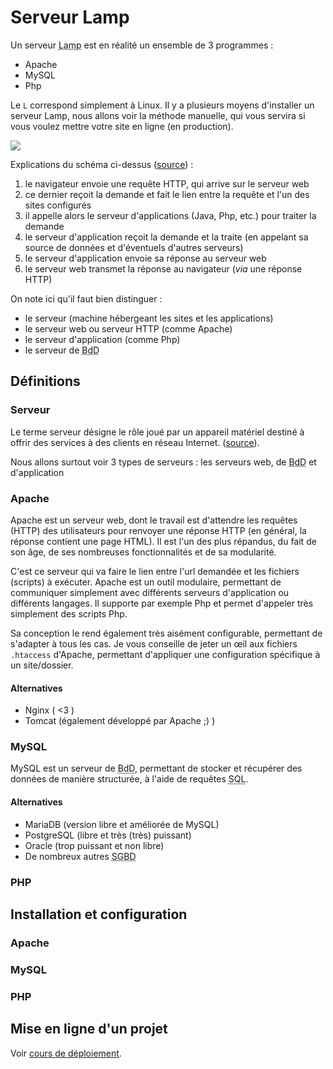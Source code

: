 # Serveur Lamp

Un serveur <abbr title="Linux Apache MySQL Php">Lamp</abbr> est en réalité un ensemble de 3 programmes :

- Apache
- MySQL
- Php

Le `L` correspond simplement à Linux. Il y a plusieurs moyens d'installer un serveur Lamp, nous allons voir la méthode manuelle, qui vous servira si vous voulez mettre votre site en ligne (en production).

![](http://www-igm.univ-mlv.fr/~dr/XPOSE2003/tomcat/images/serveurappli.jpg)

Explications du schéma ci-dessus ([source](http://www-igm.univ-mlv.fr/~dr/XPOSE2003/tomcat/images/serveurappli.jpg)) : 
1. le navigateur envoie une requête HTTP, qui arrive sur le serveur web
2. ce dernier reçoit la demande et fait le lien entre la requête et l'un des sites configurés
3. il appelle alors le serveur d'applications (Java, Php, etc.) pour traiter la demande
4. le serveur d'application reçoit la demande et la traite (en appelant sa source de données et d'éventuels d'autres serveurs)
5. le serveur d'application envoie sa réponse au serveur web
6. le serveur web transmet la réponse au navigateur (*via* une réponse HTTP)

On note ici qu'il faut bien distinguer :
- le serveur (machine hébergeant les sites et les applications)
- le serveur web ou serveur HTTP (comme Apache)
- le serveur d'application (comme Php)
- le serveur de <abbr title="Base de Données">BdD</abbr>

## Définitions

### Serveur

Le terme serveur désigne le rôle joué par un appareil matériel destiné à offrir des services à des clients en réseau Internet. ([source](https://www.journaldunet.fr/web-tech/dictionnaire-du-webmastering/1203337-serveur-informatique-definition-traduction/)).

Nous allons surtout voir 3 types de serveurs : les serveurs web, de <abbr title="Base de Données">BdD</abbr> et d'application

### Apache

Apache est un serveur web, dont le travail est d'attendre les requêtes (HTTP) des utilisateurs pour renvoyer une réponse HTTP (en général, la réponse contient une page HTML). Il est l'un des plus répandus, du fait de son âge, de ses nombreuses fonctionnalités et de sa modularité.

C'est ce serveur qui va faire le lien entre l'url demandée et les fichiers (scripts) à exécuter.
Apache est un outil modulaire, permettant de communiquer simplement avec différents serveurs d'application ou différents langages. Il supporte par exemple Php et permet d'appeler très simplement des scripts Php.

Sa conception le rend également très aisément configurable, permettant de s'adapter à tous les cas. Je vous conseille de jeter un œil aux fichiers `.htaccess` d'Apache, permettant d'appliquer une configuration spécifique à un site/dossier.

#### Alternatives

- Nginx ( <3 )
- Tomcat (également développé par Apache ;) )

### MySQL

MySQL est un serveur de <abbr title="Base de Données">BdD</abbr>, permettant de stocker et récupérer des données de manière structurée, à l'aide de requêtes <abbr title="Structured Query Language">SQL</abbr>.

#### Alternatives

- MariaDB (version libre et améliorée de MySQL)
- PostgreSQL (libre et très (très) puissant)
- Oracle (trop puissant et non libre)
- De nombreux autres <abbr title="Systèmes de Gestion de Base de Données">SGBD</abbr>

### PHP


## Installation et configuration

### Apache

### MySQL

### PHP


## Mise en ligne d'un projet

Voir [cours de déploiement](../deploy/).